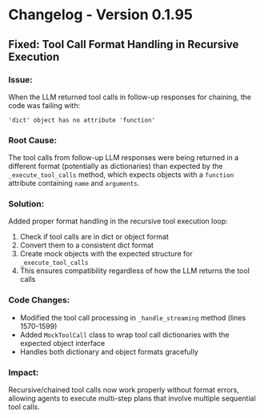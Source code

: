 # Changelog - Version 0.1.95

## Fixed: Tool Call Format Handling in Recursive Execution

### Issue:
When the LLM returned tool calls in follow-up responses for chaining, the code was failing with:
```
'dict' object has no attribute 'function'
```

### Root Cause:
The tool calls from follow-up LLM responses were being returned in a different format (potentially as dictionaries) than expected by the `_execute_tool_calls` method, which expects objects with a `function` attribute containing `name` and `arguments`.

### Solution:
Added proper format handling in the recursive tool execution loop:
1. Check if tool calls are in dict or object format
2. Convert them to a consistent dict format
3. Create mock objects with the expected structure for `_execute_tool_calls`
4. This ensures compatibility regardless of how the LLM returns the tool calls

### Code Changes:
- Modified the tool call processing in `_handle_streaming` method (lines 1570-1599)
- Added `MockToolCall` class to wrap tool call dictionaries with the expected object interface
- Handles both dictionary and object formats gracefully

### Impact:
Recursive/chained tool calls now work properly without format errors, allowing agents to execute multi-step plans that involve multiple sequential tool calls.
